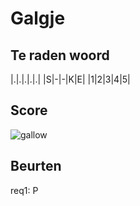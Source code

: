 # Galgje

## Te raden woord

|.|.|.|.|.|
|S|-|-|K|E|
|1|2|3|4|5|

## Score
![gallow](./images/3.png)

## Beurten
req1: P